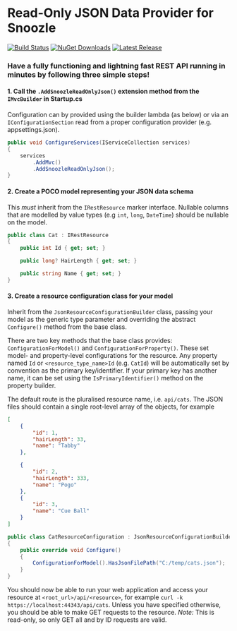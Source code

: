 # Read-Only JSON Data Provider for Snoozle

[![Build Status](https://dev.azure.com/charliejkendall/Snoozle/_apis/build/status/CharlieJKendall.Snoozle.ReadOnlyJson?branchName=master)](https://dev.azure.com/charliejkendall/Snoozle/_build/latest?definitionId=3&branchName=master)
[![NuGet Downloads](https://img.shields.io/nuget/dt/Snoozle.ReadOnlyJson)](https://www.nuget.org/packages/Snoozle.ReadOnlyJson)
[![Latest Release](https://img.shields.io/github/v/release/charliejkendall/snoozle.readonlyjson)](https://github.com/CharlieJKendall/Snoozle.ReadOnlyJson/releases/latest)

### Have a fully functioning and lightning fast REST API running in minutes by following three simple steps!

#### 1. Call the `.AddSnoozleReadOnlyJson()` extension method from the `IMvcBuilder` in Startup.cs

Configuration can by provided using the builder lambda (as below) or via an `IConfigurationSection` read from a proper configuration provider (e.g. appsettings.json).

``` cs
public void ConfigureServices(IServiceCollection services)
{
    services
        .AddMvc()
        .AddSnoozleReadOnlyJson();
}
```

#### 2. Create a POCO model representing your JSON data schema

This *must* inherit from the `IRestResource` marker interface. Nullable columns that are modelled by value types (e.g `int`, `long`, `DateTime`) should be nullable on the model.

``` cs
public class Cat : IRestResource
{
    public int Id { get; set; }

    public long? HairLength { get; set; }

    public string Name { get; set; }
}
```

#### 3. Create a resource configuration class for your model

Inherit from the `JsonResourceConfigurationBuilder` class, passing your model as the generic type parameter and overriding the abstract `Configure()` method from the base class.

There are two key methods that the base class provides: `ConfigurationForModel()` and `ConfigurationForProperty()`. These set model- and property-level configurations for the resource. Any property named `Id` or `<resource_type_name>Id` (e.g. `CatId`) will be automatically set by convention as the primary key/identifier. If your primary key has another name, it can be set using the `IsPrimaryIdentifier()` method on the property builder.

The default route is the pluralised resource name, i.e. `api/cats`. The JSON files should contain a single root-level array of the objects, for example

``` json
[
    {
        "id": 1,
        "hairLength": 33,
        "name": "Tabby"
    },

    {
        "id": 2,
        "hairLength": 333,
        "name": "Pogo"
    },
    {
        "id": 3,
        "name": "Cue Ball"
    }
]

```


``` cs
public class CatResourceConfiguration : JsonResourceConfigurationBuilder<Cat>
{
    public override void Configure()
    {
        ConfigurationForModel().HasJsonFilePath("C:/temp/cats.json");
    }
}

```

You should now be able to run your web application and access your resource at `<root_url>/api/<resource>`, for example `curl -k https://localhost:44343/api/cats`. Unless you have specified otherwise, you should be able to make GET requests to the resource. _Note:_ This is read-only, so only GET all and by ID requests are valid.
